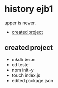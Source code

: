 <!-- omit in toc -->
# history ejb1

upper is newer.

- [created project](#created-project)

## created project

- mkdir tester
- cd tester
- npm init -y
- touch index.js
- edited package.json
